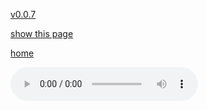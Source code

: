 [v0.0.7](https://github.com/littleflute/JamesTaylor/edit/master/before%20this%20world/readme.md)

[show this page](https://littleflute.github.io/JamesTaylor/before%20this%20world)

[home](..)



<audio controls id="player"> 
  <source src="https://littleflute.github.io/JamesTaylor/before%20this%20world/cd/01_曲目 1.mp3" type="audio/mpeg">
Your browser does not support the audio element.
</audio>
<div id="xd"> 
</div>
<script>
var d = document.getElementById("xd"); 
var html = d.innerHTML; 

html += fNewBtn(1);
html += fNewBtn(2);
html += fNewBtn(3);
html += fNewBtn(4);
html += fNewBtn(5);
html += fNewBtn(6);
html += fNewBtn(7);
html += fNewBtn(8); 
html += fNewBtn(9); 
html += fNewBtn(10);  
 
d.innerHTML = html;

var p = document.getElementById("player");
function f(i)
{
    var s = "https://littleflute.github.io/JamesTaylor/before%20this%20world/cd/";
    if(i<10) 
    {
    	s += "0";
    } 
    s += i;
    s += "_曲目 ";
    s += i;
    s += ".mp3";
    
	p.src = s; 
    p.play();
}
function fNewBtn(i)
{
	var rHTML = "";
    rHTML = "<button onclick='f(";
    rHTML += i;
    rHTML += ");'>";
    rHTML += i;
    rHTML += "</button>";
    return rHTML;
}
</script>



